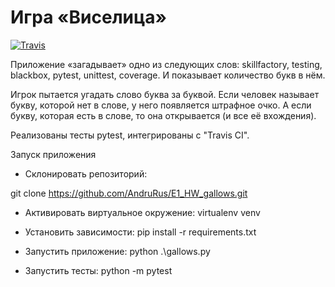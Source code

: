 # Игра «Виселица»

[![Travis][build-badge]][build]

[build-badge]: https://img.shields.io/travis/AndruRus/E1_HW_gallows/master.png?style=flat-square

[build]: https://travis-ci.com/AndruRus/E1_HW_gallows


Приложение «загадывает» одно из следующих слов: skillfactory, testing, blackbox, pytest, unittest, coverage. И показывает количество букв в нём.

Игрок пытается угадать слово буква за буквой. Если человек называет букву, которой нет в слове, у него появляется штрафное очко. А если букву, которая есть в слове, то она открывается (и все её вхождения).

Реализованы тесты pytest, интегрированы с "Travis CI".

Запуск приложения

* Склонировать репозиторий:        

git clone https://github.com/AndruRus/E1_HW_gallows.git

* Активировать виртуальное окружение:  virtualenv venv

* Установить зависимости:  pip install -r requirements.txt

* Запустить приложение:  python .\gallows.py

* Запустить тесты:  python -m pytest

